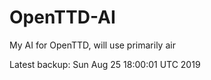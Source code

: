 # OpenTTD-AI
My AI for OpenTTD, will use primarily air

Latest backup: Sun Aug 25 18:00:01 UTC 2019
